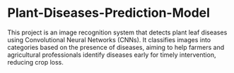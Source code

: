 # Plant-Diseases-Prediction-Model
This project is an image recognition system that detects plant leaf diseases using Convolutional Neural Networks (CNNs). It classifies images into categories based on the presence of diseases, aiming to help farmers and agricultural professionals identify diseases early for timely intervention, reducing crop loss.
